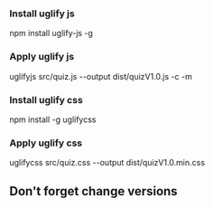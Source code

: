 ### Install uglify js
npm install uglify-js -g

### Apply uglify js
uglifyjs src/quiz.js --output dist/quizV1.0.js -c -m

### Install uglify css
npm install -g uglifycss

### Apply uglify css
uglifycss src/quiz.css --output dist/quizV1.0.min.css

## Don't forget change versions